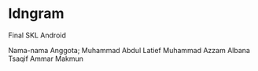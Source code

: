 # Idngram
Final SKL Android

Nama-nama Anggota;
Muhammad Abdul Latief
Muhammad Azzam Albana
Tsaqif Ammar Makmun
